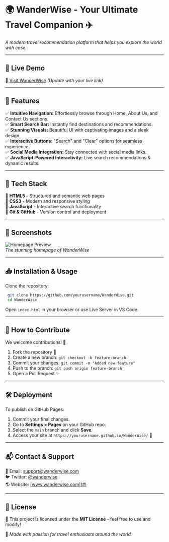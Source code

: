 # 🌍 WanderWise - Your Ultimate Travel Companion ✈️


_A modern travel recommendation platform that helps you explore the world with ease._

---

## 🚀 Live Demo
🔗 [Visit WanderWise](#) *(Update with your live link)*

---

## 📌 Features
✅ **Intuitive Navigation:** Effortlessly browse through Home, About Us, and Contact Us sections.  
✅ **Smart Search Bar:** Instantly find destinations and recommendations.  
✅ **Stunning Visuals:** Beautiful UI with captivating images and a sleek design.  
✅ **Interactive Buttons:** "Search" and "Clear" options for seamless experience.  
✅ **Social Media Integration:** Stay connected with social media links.  
✅ **JavaScript-Powered Interactivity:** Live search recommendations & dynamic results.  

---

## 🎨 Tech Stack
🔹 **HTML5** - Structured and semantic web pages  
🔹 **CSS3** - Modern and responsive styling  
🔹 **JavaScript** - Interactive search functionality  
🔹 **Git & GitHub** - Version control and deployment  

---

## 📸 Screenshots
![Homepage Preview](https://source.unsplash.com/1200x600/?adventure)  
_The stunning homepage of WanderWise_

---

## 📥 Installation & Usage
Clone the repository:
```sh
 git clone https://github.com/yourusername/WanderWise.git
 cd WanderWise
```
Open `index.html` in your browser or use Live Server in VS Code.

---

## 🎯 How to Contribute
We welcome contributions! 🚀  
1. Fork the repository 🍴
2. Create a new branch: `git checkout -b feature-branch`
3. Commit your changes: `git commit -m "Added new feature"`
4. Push to the branch: `git push origin feature-branch`
5. Open a Pull Request ✨

---

## 🛠️ Deployment
To publish on GitHub Pages:
1. Commit your final changes.
2. Go to **Settings > Pages** on your GitHub repo.
3. Select the `main` branch and click **Save**.
4. Access your site at `https://yourusername.github.io/WanderWise/` 🎉

---

## 📬 Contact & Support
📧 Email: support@wanderwise.com  
🐦 Twitter: [@wanderwise](https://twitter.com/wanderwise)  
🌎 Website: [www.wanderwise.com](#)  

---

## 📜 License
📝 This project is licensed under the **MIT License** - feel free to use and modify!  

💙 _Made with passion for travel enthusiasts around the world._
